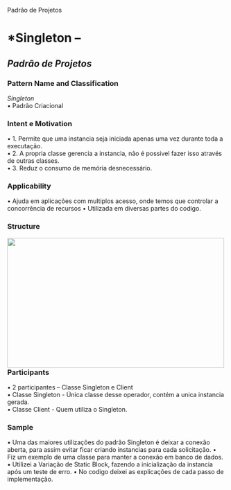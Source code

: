 Padrão de Projetos
# *Singleton – 
## *Padrão de Projetos* <br />
### **Pattern Name and Classification** <br />
*Singleton* <br />
  •	Padrão Criacional  <br />

### **Intent e Motivation** <br />
  •	1. Permite que uma instancia seja iniciada apenas uma vez durante toda a executação. <br />
  •	2. A propria classe gerencia a instancia, não é possivel fazer isso através de outras classes. <br />
  •	3. Reduz o consumo de memória desnecessário. <br />

### **Applicability** <br />
  •	Ajuda em aplicações com multiplos acesso, onde temos que controlar a concorrência de recursos
  • Utilizada em diversas partes do codigo.

### **Structure** <br />
<img align="left" width="500" height="300" src="https://programmer.group/images/article/70fb5c64e18617361cd64c4597fac3ed.jpg"> <br />
<br />
<br />
<br />
<br />
<br />
<br />
<br />
<br />
<br />
<br />
<br />
<br />
### **Participants** <br />
  •	2 participantes – Classe Singleton e Client <br />
  • Classe Singleton - Única classe desse operador, contém a unica instancia gerada. <br />
  • Classe Client - Quem utiliza o Singleton. <br />

### **Sample**
  •	Uma das maiores utilizações do padrão Singleton é deixar a conexão aberta, para assim evitar ficar criando instancias para cada solicitação.
  •	Fiz um exemplo de uma classe para manter a conexão em banco de dados.
  •	Utilizei a Variação de Static Block, fazendo a inicialização da instancia após um teste de erro.
  •	No codigo deixei as explicações de cada passo de implementação.
  
